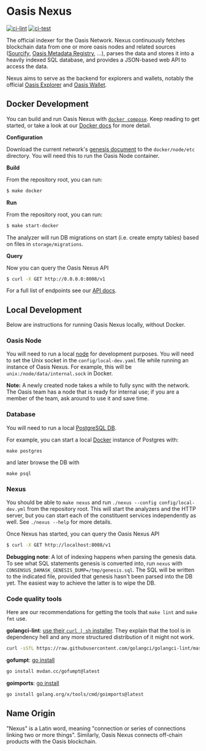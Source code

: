 # Oasis Nexus

[![ci-lint](https://github.com/oasisprotocol/nexus/actions/workflows/ci-lint.yaml/badge.svg)](https://github.com/oasisprotocol/nexus/actions/workflows/ci-lint.yaml)
[![ci-test](https://github.com/oasisprotocol/nexus/actions/workflows/ci-test.yaml/badge.svg)](https://github.com/oasisprotocol/nexus/actions/workflows/ci-test.yaml)

The official indexer for the Oasis Network. Nexus continuously fetches blockchain data from one or more oasis nodes and related sources ([Sourcify](sourcify.dev), [Oasis Metadata Registry](https://github.com/oasisprotocol/metadata-registry), ...), parses the data and stores it into a heavily indexed SQL database, and provides a JSON-based web API to access the data.

Nexus aims to serve as the backend for explorers and wallets, notably the official [Oasis Explorer](https://github.com/oasisprotocol/explorer/) and [Oasis Wallet](https://github.com/oasisprotocol/oasis-wallet-web).

## Docker Development

You can build and run Oasis Nexus with [`docker compose`](https://docs.docker.com/compose/).
Keep reading to get started, or take a look at our [Docker docs](docker/README.md) for more detail.

**Configuration**

Download the current network's [genesis document](https://docs.oasis.dev/oasis-core/consensus/genesis)
to the `docker/node/etc` directory. You will need this to run the Oasis Node container.

**Build**

From the repository root, you can run:
```sh
$ make docker
```

**Run**

From the repository root, you can run:
```sh
$ make start-docker
```

The analyzer will run DB migrations on start (i.e. create empty tables) based on files in `storage/migrations`.

**Query**

Now you can query the Oasis Nexus API
```sh
$ curl -X GET http://0.0.0.0:8008/v1
```

For a full list of endpoints see our [API docs](https://github.com/oasisprotocol/nexus/blob/main/api/README.md).

## Local Development

Below are instructions for running Oasis Nexus locally, without Docker.

### Oasis Node

You will need to run a local [node](https://docs.oasis.dev/general/run-a-node/set-up-your-node/run-non-validator) for development purposes.
You will need to set the Unix socket in the `config/local-dev.yaml` file while running an instance of Oasis Nexus.
For example, this will be `unix:/node/data/internal.sock` in Docker.

**Note:** A newly created node takes a while to fully sync with the network.
The Oasis team has a node that is ready for internal use;
if you are a member of the team, ask around to use it and save time.

### Database

You will need to run a local [PostgreSQL DB](https://www.postgresql.org/).

For example, you can start a local [Docker](https://hub.docker.com/_/postgres) instance of Postgres with:
```
make postgres
```
and later browse the DB with
```
make psql
```

### Nexus

You should be able to `make nexus` and run `./nexus --config config/local-dev.yml` from the repository root.
This will start the analyzers and the HTTP server, but you can start each of the constituent services independently as well.
See `./nexus --help` for more details.

Once Nexus has started, you can query the Oasis Nexus API
```sh
$ curl -X GET http://localhost:8008/v1
```

**Debugging note**: A lot of indexing happens when parsing the genesis data. To see what SQL statements genesis is converted
into, run `nexus` with `CONSENSUS_DAMASK_GENESIS_DUMP=/tmp/genesis.sql`. The SQL will be written to the indicated
file, provided that genesis hasn't been parsed into the DB yet. The easiest way to achieve the latter is to wipe the DB.

### Code quality tools

Here are our recommendations for getting the tools that `make lint` and `make fmt` use.

**golangci-lint**: [use their `curl | sh` installer](https://golangci-lint.run/usage/install/).
They explain that the tool is in dependency hell and any more structured distribution of it might not work.

```sh
curl -sSfL https://raw.githubusercontent.com/golangci/golangci-lint/master/install.sh | sh -s -- -b $(go env GOPATH)/bin v1.49.0
```

**gofumpt**: [go install](https://pkg.go.dev/mvdan.cc/gofumpt)

```sh
go install mvdan.cc/gofumpt@latest
```

**goimports**: [go install](https://pkg.go.dev/golang.org/x/tools/cmd/goimports)

```sh
go install golang.org/x/tools/cmd/goimports@latest
```

## Name Origin

"Nexus" is a Latin word, meaning "connection or series of connections linking two or more things". Similarly, Oasis Nexus connects
off-chain products with the Oasis blockchain.

